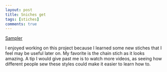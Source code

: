 ```yaml
---
layout: post
title: Sniches get 
tags: [stiches]
comments: true
---
```


[Sampler](/img/Stiches.jpg)

I enjoyed working on this project because I learned some new stiches that I feel may be useful later on. My favorite is the chain stich as it looks amazing.
A tip I would give past me is to watch more videos, as seeing how different people sew these styles could make it easier to learn how to.

